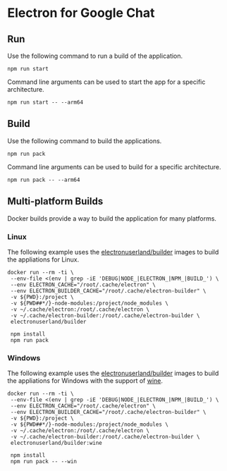 # Electron for Google Chat

## Run

Use the following command to run a build of the application.

```console
npm run start
```

Command line arguments can be used to start the app for a specific architecture.

```console
npm run start -- --arm64
```

## Build

Use the following command to build the applications.

```console
npm run pack
```

Command line arguments can be used to build for a specific architecture.

```console
npm run pack -- --arm64
```

## Multi-platform Builds

Docker builds provide a way to build the application for many platforms. 

### Linux 

The following example uses the [electronuserland/builder](https://hub.docker.com/r/electronuserland/builder) 
images to build the appliations for Linux.

```console
docker run --rm -ti \
 --env-file <(env | grep -iE 'DEBUG|NODE_|ELECTRON_|NPM_|BUILD_') \
 --env ELECTRON_CACHE="/root/.cache/electron" \
 --env ELECTRON_BUILDER_CACHE="/root/.cache/electron-builder" \
 -v ${PWD}:/project \
 -v ${PWD##*/}-node-modules:/project/node_modules \
 -v ~/.cache/electron:/root/.cache/electron \
 -v ~/.cache/electron-builder:/root/.cache/electron-builder \
 electronuserland/builder

 npm install
 npm run pack
```

### Windows

The following example uses the [electronuserland/builder](https://hub.docker.com/r/electronuserland/builder) 
images to build the appliations for Windows with the support of [wine](https://en.wikipedia.org/wiki/Wine_(software)).

```console
docker run --rm -ti \
 --env-file <(env | grep -iE 'DEBUG|NODE_|ELECTRON_|NPM_|BUILD_') \
 --env ELECTRON_CACHE="/root/.cache/electron" \
 --env ELECTRON_BUILDER_CACHE="/root/.cache/electron-builder" \
 -v ${PWD}:/project \
 -v ${PWD##*/}-node-modules:/project/node_modules \
 -v ~/.cache/electron:/root/.cache/electron \
 -v ~/.cache/electron-builder:/root/.cache/electron-builder \
 electronuserland/builder:wine

 npm install
 npm run pack -- --win
```

